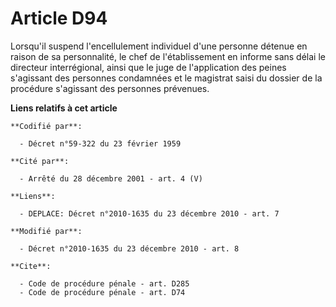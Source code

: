 # Article D94

Lorsqu'il suspend l'encellulement individuel d'une personne détenue en raison de sa personnalité, le chef de l'établissement
en informe sans délai le directeur interrégional, ainsi que le juge de l'application des peines s'agissant des personnes
condamnées et le magistrat saisi du dossier de la procédure s'agissant des personnes prévenues.

**Liens relatifs à cet article**

	**Codifié par**:

	  - Décret n°59-322 du 23 février 1959

	**Cité par**:

	  - Arrêté du 28 décembre 2001 - art. 4 (V)

	**Liens**:

	  - DEPLACE: Décret n°2010-1635 du 23 décembre 2010 - art. 7

	**Modifié par**:

	  - Décret n°2010-1635 du 23 décembre 2010 - art. 8

	**Cite**:

	  - Code de procédure pénale - art. D285
	  - Code de procédure pénale - art. D74
